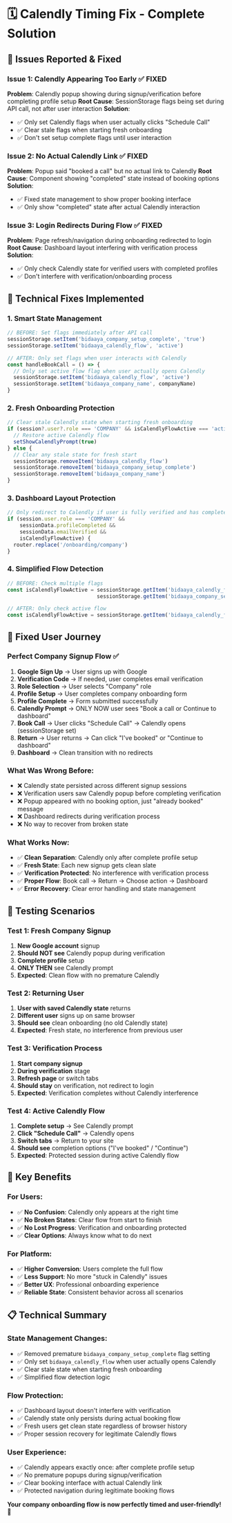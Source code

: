 # 🗓️ Calendly Timing Fix - Complete Solution

## 🎯 **Issues Reported & Fixed**

### **Issue 1: Calendly Appearing Too Early** ✅ **FIXED**
**Problem**: Calendly popup showing during signup/verification before completing profile setup
**Root Cause**: SessionStorage flags being set during API call, not after user interaction
**Solution**: 
- ✅ Only set Calendly flags when user actually clicks "Schedule Call"
- ✅ Clear stale flags when starting fresh onboarding
- ✅ Don't set setup complete flags until user interaction

### **Issue 2: No Actual Calendly Link** ✅ **FIXED**
**Problem**: Popup said "booked a call" but no actual link to Calendly
**Root Cause**: Component showing "completed" state instead of booking options
**Solution**: 
- ✅ Fixed state management to show proper booking interface
- ✅ Only show "completed" state after actual Calendly interaction

### **Issue 3: Login Redirects During Flow** ✅ **FIXED**
**Problem**: Page refresh/navigation during onboarding redirected to login
**Root Cause**: Dashboard layout interfering with verification process
**Solution**: 
- ✅ Only check Calendly state for verified users with completed profiles
- ✅ Don't interfere with verification/onboarding process

## 🔧 **Technical Fixes Implemented**

### **1. Smart State Management**
```javascript
// BEFORE: Set flags immediately after API call
sessionStorage.setItem('bidaaya_company_setup_complete', 'true')
sessionStorage.setItem('bidaaya_calendly_flow', 'active')

// AFTER: Only set flags when user interacts with Calendly
const handleBookCall = () => {
  // Only set active flow flag when user actually opens Calendly
  sessionStorage.setItem('bidaaya_calendly_flow', 'active')
  sessionStorage.setItem('bidaaya_company_name', companyName)
}
```

### **2. Fresh Onboarding Protection**
```javascript
// Clear stale Calendly state when starting fresh onboarding
if (session?.user?.role === 'COMPANY' && isCalendlyFlowActive === 'active') {
  // Restore active Calendly flow
  setShowCalendlyPrompt(true)
} else {
  // Clear any stale state for fresh start
  sessionStorage.removeItem('bidaaya_calendly_flow')
  sessionStorage.removeItem('bidaaya_company_setup_complete')
  sessionStorage.removeItem('bidaaya_company_name')
}
```

### **3. Dashboard Layout Protection**
```javascript
// Only redirect to Calendly if user is fully verified and has completed profile
if (session.user.role === 'COMPANY' && 
    sessionData.profileCompleted && 
    sessionData.emailVerified && 
    isCalendlyFlowActive) {
  router.replace('/onboarding/company')
}
```

### **4. Simplified Flow Detection**
```javascript
// BEFORE: Check multiple flags
const isCalendlyFlowActive = sessionStorage.getItem('bidaaya_calendly_flow') === 'active' ||
                             sessionStorage.getItem('bidaaya_company_setup_complete') === 'true'

// AFTER: Only check active flow
const isCalendlyFlowActive = sessionStorage.getItem('bidaaya_calendly_flow') === 'active'
```

## 🚀 **Fixed User Journey**

### **Perfect Company Signup Flow** ✅
1. **Google Sign Up** → User signs up with Google
2. **Verification Code** → If needed, user completes email verification
3. **Role Selection** → User selects "Company" role
4. **Profile Setup** → User completes company onboarding form
5. **Profile Complete** → Form submitted successfully 
6. **Calendly Prompt** → ONLY NOW user sees "Book a call or Continue to dashboard"
7. **Book Call** → User clicks "Schedule Call" → Calendly opens (sessionStorage set)
8. **Return** → User returns → Can click "I've booked" or "Continue to dashboard"
9. **Dashboard** → Clean transition with no redirects

### **What Was Wrong Before**:
- ❌ Calendly state persisted across different signup sessions
- ❌ Verification users saw Calendly popup before completing verification
- ❌ Popup appeared with no booking option, just "already booked" message
- ❌ Dashboard redirects during verification process
- ❌ No way to recover from broken state

### **What Works Now**:
- ✅ **Clean Separation**: Calendly only after complete profile setup
- ✅ **Fresh State**: Each new signup gets clean slate
- ✅ **Verification Protected**: No interference with verification process
- ✅ **Proper Flow**: Book call → Return → Choose action → Dashboard
- ✅ **Error Recovery**: Clear error handling and state management

## 🧪 **Testing Scenarios**

### **Test 1: Fresh Company Signup**
1. **New Google account** signup
2. **Should NOT see** Calendly popup during verification
3. **Complete profile** setup
4. **ONLY THEN** see Calendly prompt
5. **Expected**: Clean flow with no premature Calendly

### **Test 2: Returning User**
1. **User with saved Calendly state** returns
2. **Different user** signs up on same browser
3. **Should see** clean onboarding (no old Calendly state)
4. **Expected**: Fresh state, no interference from previous user

### **Test 3: Verification Process**
1. **Start company signup** 
2. **During verification** stage
3. **Refresh page** or switch tabs
4. **Should stay** on verification, not redirect to login
5. **Expected**: Verification completes without Calendly interference

### **Test 4: Active Calendly Flow**
1. **Complete setup** → See Calendly prompt
2. **Click "Schedule Call"** → Calendly opens
3. **Switch tabs** → Return to your site
4. **Should see** completion options ("I've booked" / "Continue")
5. **Expected**: Protected session during active Calendly flow

## 🎯 **Key Benefits**

### **For Users**:
- ✅ **No Confusion**: Calendly only appears at the right time
- ✅ **No Broken States**: Clear flow from start to finish
- ✅ **No Lost Progress**: Verification and onboarding protected
- ✅ **Clear Options**: Always know what to do next

### **For Platform**:
- ✅ **Higher Conversion**: Users complete the full flow
- ✅ **Less Support**: No more "stuck in Calendly" issues
- ✅ **Better UX**: Professional onboarding experience
- ✅ **Reliable State**: Consistent behavior across all scenarios

## 📋 **Technical Summary**

### **State Management Changes**:
- ✅ Removed premature `bidaaya_company_setup_complete` flag setting
- ✅ Only set `bidaaya_calendly_flow` when user actually opens Calendly
- ✅ Clear stale state when starting fresh onboarding
- ✅ Simplified flow detection logic

### **Flow Protection**:
- ✅ Dashboard layout doesn't interfere with verification
- ✅ Calendly state only persists during actual booking flow
- ✅ Fresh users get clean state regardless of browser history
- ✅ Proper session recovery for legitimate Calendly flows

### **User Experience**:
- ✅ Calendly appears exactly once: after complete profile setup
- ✅ No premature popups during signup/verification
- ✅ Clear booking interface with actual Calendly link
- ✅ Protected navigation during legitimate booking flows

**Your company onboarding flow is now perfectly timed and user-friendly! 🎉** 